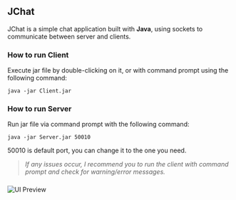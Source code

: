 ## JChat
JChat is a simple chat application built with **Java**, using sockets to communicate between server and clients.

### How to run Client
Execute jar file by double-clicking on it, or with command prompt using the following command:
```
java -jar Client.jar
```

### How to run Server
Run jar file via command prompt with the following command:
```
java -jar Server.jar 50010
```
50010 is default port, you can change it to the one you need.
> _If any issues occur, I recommend you to run the client with command prompt and check for warning/error messages._

###
![UI Preview](https://imgur.com/aUtJdXv.png)
